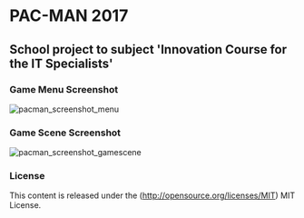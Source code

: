 # PAC-MAN 2017
## School project to subject 'Innovation Course for the IT Specialists'
### Game Menu Screenshot
![pacman_screenshot_menu](https://cloud.githubusercontent.com/assets/11950061/25784378/06101786-336c-11e7-8463-624a045da546.jpg)
### Game Scene Screenshot
![pacman_screenshot_gamescene](https://cloud.githubusercontent.com/assets/11950061/25784407/86c5c286-336c-11e7-96a0-15910f0d674b.jpg)

### License
This content is released under the (http://opensource.org/licenses/MIT) MIT License.
